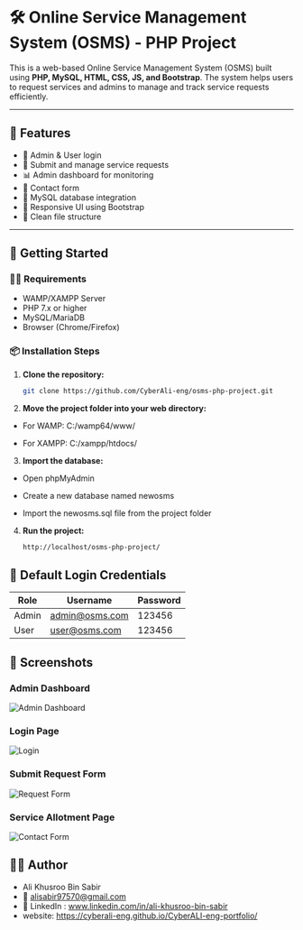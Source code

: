 # 🛠️ Online Service Management System (OSMS) - PHP Project

This is a web-based Online Service Management System (OSMS) built using **PHP, MySQL, HTML, CSS, JS, and Bootstrap**. The system helps users to request services and admins to manage and track service requests efficiently.

---

## 🔧 Features

- 🔐 Admin & User login
- 📝 Submit and manage service requests
- 📊 Admin dashboard for monitoring
- 💬 Contact form
- 📂 MySQL database integration
- 🎨 Responsive UI using Bootstrap
- 📁 Clean file structure

---

## 🚀 Getting Started

### 🧑‍💻 Requirements

- WAMP/XAMPP Server
- PHP 7.x or higher
- MySQL/MariaDB
- Browser (Chrome/Firefox)

### 📦 Installation Steps

1. **Clone the repository:**

   ```bash
   git clone https://github.com/CyberAli-eng/osms-php-project.git

2. **Move the project folder into your web directory:**

- For WAMP: C:/wamp64/www/

- For XAMPP: C:/xampp/htdocs/

3. **Import the database:**

- Open phpMyAdmin

- Create a new database named newosms

- Import the newosms.sql file from the project folder

4. **Run the project:**
   ``` bash
   http://localhost/osms-php-project/
   
## 👥 Default Login Credentials

|Role   | Username       | Password |
|-------|----------------|----------|
|Admin  |admin@osms.com  | 123456   |
|User   |user@osms.com   | 123456   |

## 📸 Screenshots

### Admin Dashboard  
![Admin Dashboard](screenshots/admin-dashboard.png.png)

### Login Page  
![Login](screenshots/user-login.png.png)

### Submit Request Form  
![Request Form](screenshots/request.png.png)

### Service Allotment Page  
![Contact Form](screenshots/service-allotment.png.png)

## 🙋‍♂️ Author
- Ali Khusroo Bin Sabir
- 📧 alisabir97570@gmail.com
- 🔗 LinkedIn : www.linkedin.com/in/ali-khusroo-bin-sabir
- website: https://cyberali-eng.github.io/CyberALI-eng-portfolio/


